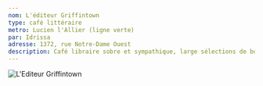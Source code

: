 ```yaml
---
nom: L'éditeur Griffintown
type: café littéraire
metro: Lucien l'Allier (ligne verte)
par: Idrissa
adresse: 1372, rue Notre-Dame Ouest
description: Café libraire sobre et sympathique, large sélections de boissons chaudes et froides, ambiance calme et mini-bibliothèque bien fournie.
---
```


![L'Editeur Griffintown](./media/l-editeur-griffintown.jpg)
